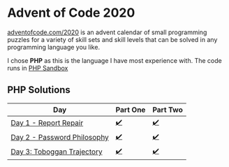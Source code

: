 # Advent of Code 2020
[adventofcode.com/2020](http://adventofcode.com/2020) is an advent calendar of small programming puzzles for a variety of skill sets and skill levels that can be solved in any programming language you like. 

I chose **PHP** as this is the language I have most experience with. The code runs in [PHP Sandbox](https://sandbox.onlinephpfunctions.com/)

## PHP Solutions

Day | Part One | Part Two
-----|-----|-----
[Day 1 - Report Repair](https://adventofcode.com/2020/day/1) | [:heavy_check_mark:](https://github.com/CostingGeek/advent-of-code-2020/blob/main/day-1/script_1.php) | [:heavy_check_mark:](https://github.com/CostingGeek/advent-of-code-2020/blob/main/day-1/script_2.php)
[Day 2 - Password Philosophy](https://adventofcode.com/2020/day/2) | [:heavy_check_mark:](https://github.com/CostingGeek/advent-of-code-2020/blob/main/day-2/script_1.php) | [:heavy_check_mark:](https://github.com/CostingGeek/advent-of-code-2020/blob/main/day-2/script_2.php)
[Day 3: Toboggan Trajectory](https://adventofcode.com/2020/day/3) | [:heavy_check_mark:](https://github.com/CostingGeek/advent-of-code-2020/blob/main/day-3/script_1.php) | [:heavy_check_mark:](https://github.com/CostingGeek/advent-of-code-2020/blob/main/day-3/script_2.php)
